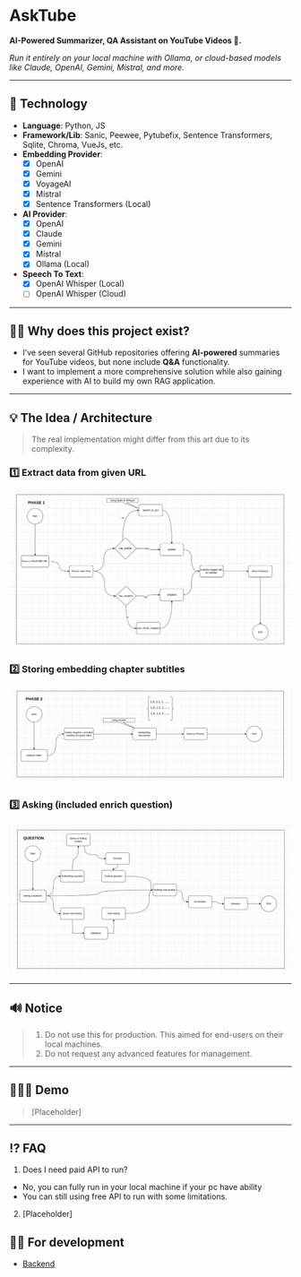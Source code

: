 # AskTube

**AI-Powered Summarizer, QA Assistant on YouTube Videos 🤖.**

_Run it entirely on your local machine with Ollama, or cloud-based models like Claude, OpenAI, Gemini, Mistral, and more._

---

## 🔨 Technology

- **Language**: Python, JS
- **Framework/Lib**: Sanic, Peewee, Pytubefix, Sentence Transformers, Sqlite, Chroma, VueJs, etc.
- **Embedding Provider**:
  - [x] OpenAI
  - [x] Gemini
  - [x] VoyageAI
  - [x] Mistral
  - [x] Sentence Transformers (Local)
- **AI Provider**:
  - [x] OpenAI
  - [x] Claude
  - [x] Gemini
  - [x] Mistral
  - [x] Ollama (Local)
- **Speech To Text**:
  - [x] OpenAI Whisper (Local)
  - [ ] OpenAI Whisper (Cloud)

---

## 🤷🏽 Why does this project exist?

- I’ve seen several GitHub repositories offering **AI-powered** summaries for YouTube videos, but none include **Q&A**
  functionality.
- I want to implement a more comprehensive solution while also gaining experience with AI to build my own RAG application.

---

## 💡 The Idea / Architecture

> The real implementation might differ from this art due to its complexity.

### 1️⃣ Extract data from given URL

![P1.png](docs/P1.png)

### 2️⃣ Storing embedding chapter subtitles

![P2.png](docs/P2.png)

### 3️⃣ Asking (included enrich question)

![P3.png](docs/P3.png)

---

## 🔊 Notice

> 1. Do not use this for production. This aimed for end-users on their local machines.
> 2. Do not request any advanced features for management.

---

## 🏃🏽‍➡️ Demo

> [Placeholder]

---

## ⁉️ FAQ

1. Does I need paid API to run?

- No, you can fully run in your local machine if your pc have ability
- You can still using free API to run with some limitations.

2. [Placeholder]

## ✍🏿 For development

- [Backend](./engine/README.md)
